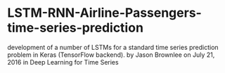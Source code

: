 # LSTM-RNN-Airline-Passengers-time-series-prediction
development of a number of LSTMs for a standard time series prediction problem in Keras (TensorFlow backend).
by Jason Brownlee on July 21, 2016 in Deep Learning for Time Series

